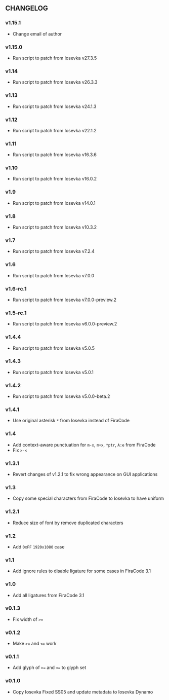 ## CHANGELOG
### v1.15.1

* Change email of author
### v1.15.0

* Run script to patch from Iosevka v27.3.5
### v1.14
* Run script to patch from Iosevka v26.3.3
### v1.13
* Run script to patch from Iosevka v24.1.3
### v1.12
* Run script to patch from Iosevka v22.1.2

### v1.11
* Run script to patch from Iosevka v16.3.6

### v1.10
* Run script to patch from Iosevka v16.0.2

### v1.9
* Run script to patch from Iosevka v14.0.1

### v1.8
* Run script to patch from Iosevka v10.3.2

### v1.7
* Run script to patch from Iosevka v7.2.4

### v1.6
* Run script to patch from Iosevka v7.0.0

### v1.6-rc.1
* Run script to patch from Iosevka v7.0.0-preview.2

### v1.5-rc.1
* Run script to patch from Iosevka v6.0.0-preview.2

### v1.4.4
* Run script to patch from Iosevka v5.0.5

### v1.4.3
* Run script to patch from Iosevka v5.0.1

### v1.4.2
* Run script to patch from Iosevka v5.0.0-beta.2

### v1.4.1
* Use original asterisk `*` from Iosevka instead of FiraCode

### v1.4
* Add context-aware punctuation for `m-x`, `m+x`, `*ptr`, `A:e` from FiraCode
* Fix `>-<`

### v1.3.1
* Revert changes of v1.2.1 to fix wrong appearance on GUI applications

### v1.3
* Copy some special characters from FiraCode to Iosevka to have uniform

### v1.2.1
* Reduce size of font by remove duplicated characters

### v1.2
* Add `0xFF` `1920x1080` case

### v1.1
* Add ignore rules to disable ligature for some cases in FiraCode 3.1

### v1.0
* Add all ligatures from FiraCode 3.1

### v0.1.3
* Fix width of `>=`

### v0.1.2
* Make `>=` and `<=` work

### v0.1.1
* Add glyph of `>=` and `<=` to glyph set

### v0.1.0
* Copy Iosevka Fixed SS05 and update metadata to Iosevka Dynamo
